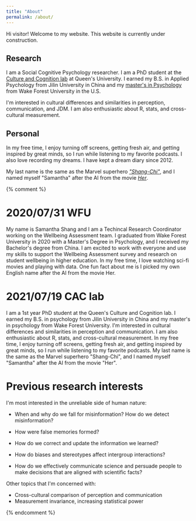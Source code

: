 ```yaml
---
title: "About"
permalink: /about/
---
```


Hi visitor! Welcome to my website. This website is currently under construction.

## Research
I am a Social Cognitive Psychology researcher. I am a PhD student at the [Culture and Cognition lab](https://www.queensu.ca/psychology/culture-and-cognition-lab/research-team) at Queen's University. I earned my B.S. in Applied Psychology from Jilin University in China and my [master's in Psychology](https://psychology.wfu.edu/graduate-program/) from Wake Forest University in the U.S.

I'm interested in cultural differences and similarities in perception, communication, and JDM. I am also enthusiastic about R, stats, and cross-cultural measurement.

## Personal
In my free time, I enjoy turning off screens, getting fresh air, and getting inspired by great minds, so I run while listening to my favorite podcasts. I also love recording my dreams. I have kept a dream diary since 2012.

My last name is the same as the Marvel superhero [*"Shang-Chi"*](https://www.youtube.com/watch?v=2KDEdWbYYE0), and I named myself "Samantha" after the AI from the movie [*Her*](https://www.imdb.com/video/vi1211672857?ref_=vi_nxt_ap).



{% comment %}

# 2020/07/31 WFU
My name is Samantha Shang and I am a Techincal Research Coordinator working on the Wellbeing Assessment team. I graduated from Wake Forest University in 2020 with a Master's Degree in Psychology, and I received my Bachelor's degree from China. I am excited to work with everyone and use my skills to support the Wellbeing Assessment survey and research on student wellbeing in higher education. In my free time, I love watching sci-fi movies and playing with data. One fun fact about me is I picked my own English name after the AI from the movie Her.

# 2021/07/19 CAC lab
I am a 1st year PhD student at the Queen's Culture and Cognition lab. I earned my B.S. in psychology from Jilin University in China and my master's in psychology from Wake Forest University. I'm interested in cultural differences and similarities in perception and communication. I am also enthusiastic about R, stats, and cross-cultural measurement. In my free time, I enjoy turning off screens, getting fresh air, and getting inspired by great minds, so I run while listening to my favorite podcasts. My last name is the same as the Marvel superhero "Shang-Chi", and I named myself "Samantha" after the AI from the movie "Her".

# Previous research interests
I'm most interested in the unreliable side of human nature:
- When and why do we fall for misinformation? How do we detect misinformation?
- How were false memories formed?
- How do we correct and update the information we learned?
- How do biases and stereotypes affect intergroup interactions?

- How do we effectively communicate science and persuade people to make decisions that are aligned with scientific facts?

Other topics that I'm concerned with:
- Cross-cultural comparison of perception and communication
- Measurement invariance, increasing statistical power


{% endcomment %}